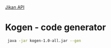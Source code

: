 
[Jikan API](https://docs.api.jikan.moe/)

# Kogen - code generator

```bash
 java -jar kogen-1.0-all.jar --gen   
```
